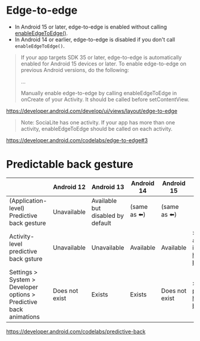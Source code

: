 # Edge-to-edge

- In Android 15 or later, edge-to-edge is enabled without calling [enableEdgeToEdge()](https://developer.android.com/reference/kotlin/androidx/activity/package-summary#(androidx.activity.ComponentActivity).enableEdgeToEdge(androidx.activity.SystemBarStyle,androidx.activity.SystemBarStyle)).
- In Android 14 or earlier, edge-to-edge is disabled if you don't call `enableEdgeToEdge()`.

> If your app targets SDK 35 or later, edge-to-edge is automatically enabled for Android 15 devices or later.
> To enable edge-to-edge on previous Android versions, do the following:
>
> ...
>
> Manually enable edge-to-edge by calling enableEdgeToEdge in onCreate of your Activity. It should be called before setContentView.

https://developer.android.com/develop/ui/views/layout/edge-to-edge

> Note: SociaLite has one activity. If your app has more than one activity, enableEdgeToEdge should be called on each activity.

https://developer.android.com/codelabs/edge-to-edge#3

# Predictable back gesture

&nbsp;|Android 12|Android 13|Android 14|Android 15|Note
--|--|--|--|--|--
(Application-level) Predictive back gesture|Unavailable|Available but disabled by default|(same as ⬅️)|(same as ⬅️)
Activity-level predictive back gsture|Unavailable|Unavailable|Available|Available|> Starting with Android 14, the `android:enableOnBackInvokedCallback` flag lets you opt-in to predictive system animations at the activity level.<br>https://developer.android.com/guide/navigation/custom-back/predictive-back-gesture#opt-activity-level
Settings > System > Developer options > Predictive back animations|Does not exist|Exists|Exists|Does not exist|> Starting with Android 15, the developer option for predictive back animations is no longer available.<br>https://developer.android.com/guide/navigation/custom-back/predictive-back-gesture#dev-option

https://developer.android.com/codelabs/predictive-back
